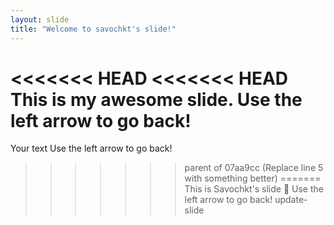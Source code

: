 ```yaml
---
layout: slide
title: "Welcome to savochkt's slide!"
---
```

<<<<<<< HEAD
<<<<<<< HEAD
This is my awesome slide.
Use the left arrow to go back!
=======
Your text
Use the left arrow to go back!
>>>>>>> parent of 07aa9cc (Replace line 5 with something better)
=======
This is Savochkt's slide :tada:
Use the left arrow to go back!
>>>>>>> update-slide
